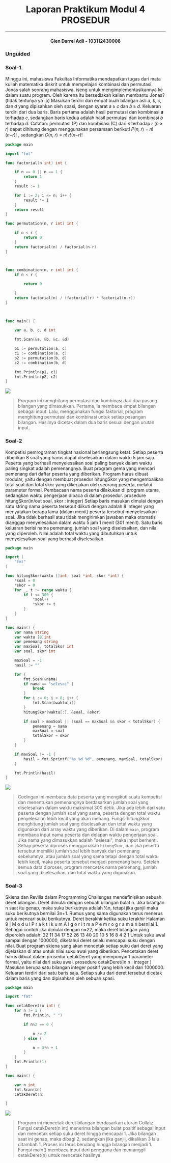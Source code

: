 <h1 align="center">Laporan Praktikum Modul 4 <br> PROSEDUR </h1> 

___
<h4 align="center">Gien Darrel Adli - 103112430008 </h4>

### Unguided

### Soal-1. 
Minggu ini, mahasiswa Fakultas Informatika mendapatkan tugas dari mata kuliah matematika
diskrit untuk mempelajari kombinasi dan permutasi. Jonas salah seorang mahasiswa, iseng
untuk mengimplementasikannya ke dalam suatu program. Oleh karena itu bersediakah kalian
membantu Jonas? (tidak tentunya ya :p)
Masukan terdiri dari empat buah bilangan asli 𝑎, 𝑏, 𝑐, dan 𝑑 yang dipisahkan oleh spasi,
dengan syarat 𝑎 ≥ 𝑐 dan 𝑏 ≥ 𝑑.
Keluaran terdiri dari dua baris. Baris pertama adalah hasil permutasi dan kombinasi 𝒂
terhadap 𝑐, sedangkan baris kedua adalah hasil permutasi dan kombinasi 𝑏 terhadap 𝑑.
Catatan: permutasi (P) dan kombinasi (C) dari 𝑛 terhadap 𝑟 (𝑛 ≥ 𝑟) dapat dihitung dengan
menggunakan persamaan berikut!
𝑃(𝑛, 𝑟) = 𝑛! (𝑛−𝑟)! , sedangkan 𝐶(𝑛, 𝑟) = 𝑛! 𝑟!(𝑛−𝑟)!
```go
package main

import "fmt"

func factorial(n int) int {

    if n == 0 || n == 1 {
        return 1
    }
    result := 1

    for i := 2; i <= n; i++ {
        result *= i
    }
    return result
}  

func permutation(n, r int) int {

    if n < r {
        return 0
    }
    return factorial(n) / factorial(n-r)
}

  

func combination(n, r int) int {
    if n < r {

        return 0

    }
    return factorial(n) / (factorial(r) * factorial(n-r))
}

  

func main() {

    var a, b, c, d int

    fmt.Scan(&a, &b, &c, &d)

    p1 := permutation(a, c)
    c1 := combination(a, c)
    p2 := permutation(b, d)
    c2 := combination(b, d)

    fmt.Println(p1, c1)
    fmt.Println(p2, c2)
}
```
![](Output/soal1.png)

>Program ini menghitung permutasi dan kombinasi dari dua pasang bilangan yang dimasukkan. Pertama, ia membaca empat bilangan sebagai input. Lalu, menggunakan fungsi faktorial, program menghitung permutasi dan kombinasi untuk setiap pasangan bilangan. Hasilnya dicetak dalam dua baris sesuai dengan urutan input.

### Soal-2
Kompetisi pemrograman tingkat nasional berlangsung ketat. Setiap peserta diberikan 8 soal
yang harus dapat diselesaikan dalam waktu 5 jam saja. Peserta yang berhasil menyelesaikan
soal paling banyak dalam waktu paling singkat adalah pemenangnya.
Buat program gema yang mencari pemenang dari daftar peserta yang diberikan. Program
harus dibuat modular, yaitu dengan membuat prosedur hitungSkor yang mengembalikan total
soal dan total skor yang dikerjakan oleh seorang peserta, melalui parameter formal.
Pembacaan nama peserta dilakukan di program utama, sedangkan waktu pengerjaan dibaca
di dalam prosedur.
prosedure hitungSkor(in/out soal, skor : integer)
Setiap baris masukan dimulai dengan satu string nama peserta tersebut diikuti dengan adalah
8 integer yang menyatakan berapa lama (dalam menit) peserta tersebut menyelesaikan soal.
Jika tidak berhasil atau tidak mengirimkan jawaban maka otomatis dianggap menyelesaikan
dalam waktu 5 jam 1 menit (301 menit).
Satu baris keluaran berisi nama pemenang, jumlah soal yang diselesaikan, dan nilai yang
diperoleh. Nilai adalah total waktu yang dibutuhkan untuk menyelesaikan soal yang berhasil
diselesaikan.
```go
package main

import (
	"fmt"
)

func hitungSkor(waktu []int, soal *int, skor *int) {
	*soal = 0
	*skor = 0
	for _, t := range waktu {
		if t <= 300 {
			*soal++
			*skor += t
		}
	}
}

func main() {
	var nama string
	var waktu [8]int
	var pemenang string
	var maxSoal, totalSkor int
	var soal, skor int

	maxSoal = -1
	hasil := ""

	for {
		fmt.Scan(&nama)
		if nama == "selesai" {
			break
		}
		for i := 0; i < 8; i++ {
			fmt.Scan(&waktu[i])
		}
		hitungSkor(waktu[:], &soal, &skor)

		if soal > maxSoal || (soal == maxSoal && skor < totalSkor) {
			pemenang = nama
			maxSoal = soal
			totalSkor = skor
		}
	}

	if maxSoal != -1 {
		hasil = fmt.Sprintf("%s %d %d", pemenang, maxSoal, totalSkor)
	}

	fmt.Println(hasil)
}

```
![](Output/soal2.png)

>Codingan ini membaca data peserta yang mengikuti suatu kompetisi dan menentukan pemenangnya berdasarkan jumlah soal yang diselesaikan dalam waktu maksimal 300 detik. Jika ada lebih dari satu peserta dengan jumlah soal yang sama, peserta dengan total waktu penyelesaian lebih kecil yang akan menang. Fungsi hitungSkor menghitung jumlah soal yang diselesaikan dan total waktu yang digunakan dari array waktu yang diberikan. Di dalam `main`, program membaca input nama peserta dan delapan waktu pengerjaan soal. Jika nama yang dimasukkan adalah "selesai", maka input berhenti. Setiap peserta diproses menggunakan `hitungSkor`, dan jika peserta tersebut memiliki jumlah soal lebih banyak dari pemenang sebelumnya, atau jumlah soal yang sama tetapi dengan total waktu lebih kecil, maka peserta tersebut menjadi pemenang baru. Setelah semua data diproses, program mencetak nama pemenang, jumlah soal yang diselesaikan, dan total waktu yang digunakan.

### Soal-3
Skiena dan Revilla dalam Programming Challenges mendefinisikan sebuah deret bilangan.
Deret dimulai dengan sebuah bilangan bulat n. Jika bilangan n saat itu genap, maka suku
berikutnya adalah ½n, tetapi jika ganjil maka suku berikutnya bernilai 3n+1. Rumus yang sama
digunakan terus menerus untuk mencari suku berikutnya. Deret berakhir ketika suku terakhir
Halaman 9 | M o d u l P r a k t i k u m A l g o r i t m a P e m r o g r a m a n
bernilai 1. Sebagai contoh jika dimulai dengan n=22, maka deret bilangan yang diperoleh
adalah:
22 11 34 17 52 26 13 40 20 10 5 16 8 4 2 1
Untuk suku awal sampai dengan 1000000, diketahui deret selalu mencapai suku dengan nilai.
Buat program skiena yang akan mencetak setiap suku dari deret yang dijelaskan di atas untuk
nilai suku awal yang diberikan. Pencetakan deret harus dibuat dalam prosedur cetakDeret
yang mempunyai 1 parameter formal, yaitu nilai dari suku awal.
prosedure cetakDeret(in n : integer )
Masukan berupa satu bilangan integer positif yang lebih kecil dari 1000000.
Keluaran terdiri dari satu baris saja. Setiap suku dari deret tersebut dicetak dalam baris yang
dan dipisahkan oleh sebuah spasi.
```go
package main  

import "fmt"

func cetakDeret(n int) {
    for n != 1 {
        fmt.Print(n, " ")

        if n%2 == 0 {

            n /= 2
        } else {

            n = 3*n + 1
        }
    }
    fmt.Println(1)
}

func main() {

    var n int
    fmt.Scan(&n)
    cetakDeret(n)

}

```
![](soal3.png)

>Program ini mencetak deret bilangan berdasarkan aturan Collatz. Fungsi cetakDeret(n int) menerima bilangan bulat positif sebagai input dan mencetak setiap suku deret hingga mencapai 1. Jika bilangan saat ini genap, maka dibagi 2, sedangkan jika ganjil, dikalikan 3 lalu ditambah 1. Proses ini terus berulang hingga bilangan menjadi 1. Fungsi main() membaca input dari pengguna dan memanggil cetakDeret(n) untuk mencetak hasilnya.